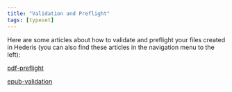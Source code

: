 ```yaml
---
title: "Validation and Preflight"
tags: [typeset]
---
```

 
<html><body><section data-type="chapter" class="hsecchapter" data-hederis-type="hsecchapter" id="intro-validation" data-pi-attrs="id: intro-validation; data-tags: typeset;" role="doc-chapter" data-tags="typeset" data-author-name=" " data-book-title=" " title="Validation and Preflight"><p class="hblkp" data-hederis-type="hblkp" id="p0x9rrI2a">Here are some articles about how to validate and preflight your files created in Hederis (you can also find these articles in the navigation menu to the left): </p><p class="hblkp" data-hederis-type="hblkp" id="pfOOxRTHF"><a href="{% link _docs/pdf-preflight.md %}" class="hspana" data-hederis-type="hspana" id="pOXAQ7Dp7">pdf-preflight</a></p><p class="hblkp" data-hederis-type="hblkp" id="pxq9i6PzQ"><a href="{% link _docs/epub-validation.md %}" class="hspana" data-hederis-type="hspana" id="pwQ8DCnb6">epub-validation</a></p></section></body></html>
